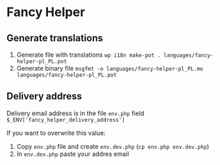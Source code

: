 # Fancy Helper

## Generate translations

1. Generate file with translations ``wp i18n make-pot . languages/fancy-helper-pl_PL.pot``
1. Generate binary file ``msgfmt -o languages/fancy-helper-pl_PL.mo languages/fancy-helper-pl_PL.pot``

## Delivery address

Delivery email address is in the file ``env.php`` field ``$_ENV['fancy_helper_delivery_address']``

If you want to overwrite this value:

1. Copy ``env.php`` file and create ``env.dev.php`` (``cp env.php env.dev.php``)
1. In ``env.dev.php`` paste your addres email
